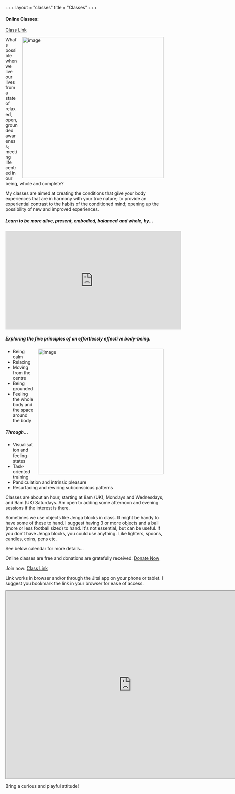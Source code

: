 +++
layout = "classes"
title = "Classes"
+++

#### Online Classes:
<a href="https://meet.jit.si/KindDensitiesSupportLovingly" class="nav__link cta-button button button--small">Class Link</a>
<div class="article__head" style="">
    <img src="/images/couldrenteaching.jpg" alt="image" height="450px" width="450px" style="float: right; margin-left: 15px;">
</div>

What's possible when we live our lives from a state of relaxed, open, grounded awareness; meeting life centred in our being, whole and complete? 

My classes are aimed at creating the conditions that give your body experiences that are in harmony with your true nature; to provide an experiential contrast to the habits of the conditioned mind; opening up the possibility of new and improved experiences. 

##### Learn to be more alive, present, embodied, balanced and whole, by...
<iframe width="560" height="315" src="https://www.youtube.com/embed/bZr7jFNkBz0?si=Uxc1CQXQgf_n-NrY" title="YouTube video player" frameborder="0" allow="accelerometer; autoplay; clipboard-write; encrypted-media; gyroscope; picture-in-picture; web-share" allowfullscreen></iframe>

##### Exploring the five principles of an effortlessly effective body-being. 
<div class="article__head" style="">
    <img src="/images/couldrenclass.jpg" alt="image" height="400px" width="400px" style="float: right; margin-left: 15px;">
</div>

- Being calm
- Relaxing
- Moving from the centre
- Being grounded
- Feeling the whole body and the space around the body

##### Through...
- Visualisation and feeling-states
- Task-oriented training
- Pandiculation and intrinsic pleasure
- Resurfacing and rewiring subconscious patterns

Classes are about an hour, starting at 8am (UK), Mondays and Wednesdays, and 9am (UK) Saturdays. 
Am open to adding some afternoon and evening sessions if the interest is there. 

Sometimes we use objects like Jenga blocks in class. It might be handy to have some of these to hand. I suggest having 3 or more objects and a ball (more or less football sized) to hand. It's not essential, but can be useful.  If you don't have Jenga blocks, you could use anything. Like lighters, spoons, candles, coins, pens etc. 

See below calendar for more details...

Online classes are free and donations are gratefully received:
<a href="https://www.paypal.com/donate/?hosted_button_id=NS545HRZ5LQYA" class="nav__link cta-button button button--small">Donate Now</a>

Join now: <a href="https://meet.jit.si/KindDensitiesSupportLovingly" class="nav__link cta-button button button--small">Class Link</a>

Link works in browser and/or through the Jitsi app on your phone or tablet. I suggest you bookmark the link in your browser for ease of access. 

<div class="post-video">
  <div class="post-video__wrap">
   <iframe src="https://calendar.google.com/calendar/embed?height=600&wkst=1&bgcolor=%23fd7b33&ctz=Europe%2FLondon&showPrint=0&showTitle=0&src=Z3VzdG9qaWppamlAZ21haWwuY29t&src=YWRkcmVzc2Jvb2sjY29udGFjdHNAZ3JvdXAudi5jYWxlbmRhci5nb29nbGUuY29t&src=YTExYWYyZWZlZWMzOTkxMGJlY2EzODUxZTMzZDU4Yjc1MGE3Njk1MGQzMjA1ZjQ0MjE2NTZlMmEyMGRkYzhmZkBncm91cC5jYWxlbmRhci5nb29nbGUuY29t&color=%237CB342&color=%23F6BF26&color=%23F09300" style="border:solid 1px #777" width="800" height="600" frameborder="0" scrolling="no"></iframe>
  </div>
</div>


Bring a curious and playful attitude!

